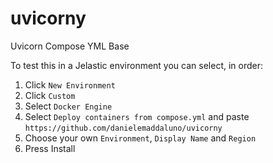 # uvicorny
Uvicorn Compose YML Base

To test this in a Jelastic environment you can select, in order:
1. Click `New Environment`
2. Click `Custom`
3. Select `Docker Engine`
4. Select `Deploy containers from compose.yml` and paste `https://github.com/danielemaddaluno/uvicorny`
5. Choose your own `Environment`, `Display Name` and `Region`
6. Press Install
